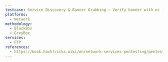 ```yaml
---
testcase: Service Discovery & Banner Grabbing – Verify banner with nc -vn <IP> 21 to identify FTP server type/version
platforms: 
  - Network
methodology: 
  - BlackBox
  - GreyBox
services:
  - FTP
references:
  - https://book.hacktricks.wiki/en/network-services-pentesting/pentesting-ftp/index.html
---
```

